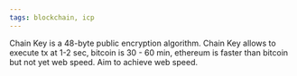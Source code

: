 ```yaml
---
tags: blockchain, icp
---
```


Chain Key is a 48-byte public encryption algorithm. Chain Key allows to execute
tx at 1-2 sec, bitcoin is 30 - 60 min, ethereum is faster than bitcoin but not
yet web speed. Aim to achieve web speed.
